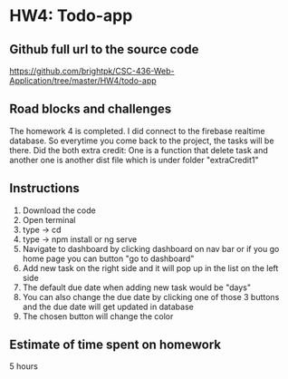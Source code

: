 # HW4: Todo-app

## Github full url to the source code

https://github.com/brightpk/CSC-436-Web-Application/tree/master/HW4/todo-app

## Road blocks and challenges

The homework 4 is completed. I did connect to the firebase realtime database. So everytime you come back to the project, the tasks will be there. 
Did the both extra credit: One is a function that delete task and another one is another dist file which is under folder "extraCredit1"

## Instructions

1. Download the code 
2. Open terminal 
3. type -> cd <path to todo-app project>
4. type -> npm install or ng serve
6. Navigate to dashboard by clicking dashboard on nav bar or if you go home page you can button "go to dashboard"
7. Add new task on the right side and it will pop up in the list on the left side 
8. The default due date when adding new task would be "days"
9. You can also change the due date by clicking one of those 3 buttons and the due date will get updated in database
10. The chosen button will change the color 
 

## Estimate of time spent on homework

5 hours